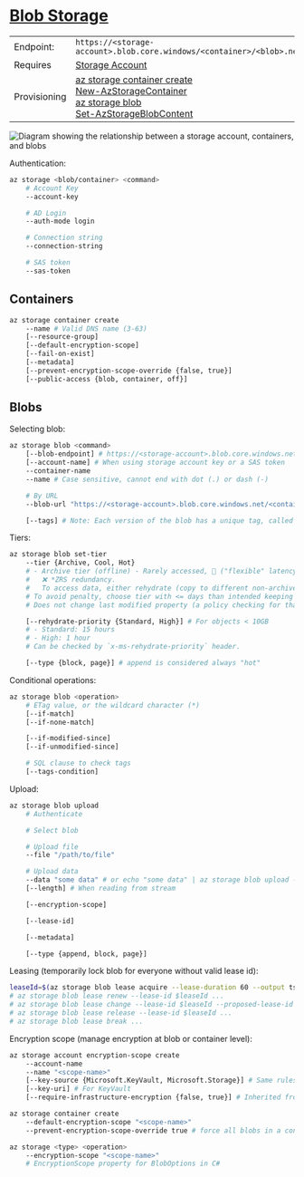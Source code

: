 # [Blob Storage](https://learn.microsoft.com/en-us/azure/storage/blobs/storage-blobs-introduction)

|              |                                                                                                                                                                                                                                                                                                                                                                                                                                                                               |
| ------------ | ----------------------------------------------------------------------------------------------------------------------------------------------------------------------------------------------------------------------------------------------------------------------------------------------------------------------------------------------------------------------------------------------------------------------------------------------------------------------------- |
| Endpoint:    | `https://<storage-account>.blob.core.windows/<container>/<blob>.net`                                                                                                                                                                                                                                                                                                                                                                                                          |
| Requires     | [Storage Account](./4.%20Storage%20Account.md)                                                                                                                                                                                                                                                                                                                                                                                                                                |
| Provisioning | [az storage container create](https://learn.microsoft.com/en-us/cli/azure/storage/container?view=azure-cli-latest#az-storage-container-create) <br> [New-AzStorageContainer](https://learn.microsoft.com/en-us/powershell/module/az.storage/new-azstoragecontainer) <br> [az storage blob](https://learn.microsoft.com/en-us/cli/azure/storage/blob) <br> [Set-AzStorageBlobContent](https://learn.microsoft.com/en-us/powershell/module/az.storage/set-azstorageblobcontent) |

![Diagram showing the relationship between a storage account, containers, and blobs](https://learn.microsoft.com/en-us/azure/storage/blobs/media/storage-blobs-introduction/blob1.png)

Authentication:

```sh
az storage <blob/container> <command>
    # Account Key
    --account-key

    # AD Login
    --auth-mode login

    # Connection string
    --connection-string

    # SAS token
    --sas-token
```

## Containers

```sh
az storage container create
    --name # Valid DNS name (3-63)
    [--resource-group]
    [--default-encryption-scope]
    [--fail-on-exist]
    [--metadata]
    [--prevent-encryption-scope-override {false, true}]
    [--public-access {blob, container, off}]
```

## Blobs

Selecting blob:

```sh
az storage blob <command>
    [--blob-endpoint] # https://<storage-account>.blob.core.windows.net
    [--account-name] # When using storage account key or a SAS token
    --container-name
    --name # Case sensitive, cannot end with dot (.) or dash (-)

    # By URL
    --blob-url "https://<storage-account>.blob.core.windows.net/<container>/<blob>?<SAS>" # Omit SAS if you are using another method of authentication.

    [--tags] # Note: Each version of the blob has a unique tag, called an `ETag` that allows to only change a specific instance of the blob.
```

Tiers:

```sh
az storage blob set-tier
    --tier {Archive, Cool, Hot}
    # - Archive tier (offline) - Rarely accessed, 🐌 ("flexible" latency). Minimum for 180 days.
    #   ❌ *ZRS redundancy.
    #   To access data, either rehydrate (copy to different non-archive account in same region) or change tier.
    # To avoid penalty, choose tier with <= days than intended keeping period
    # Does not change last modified property (a policy checking for that may mistakingly override tier)

    [--rehydrate-priority {Standard, High}] # For objects < 10GB
    # - Standard: 15 hours
    # - High: 1 hour
    # Can be checked by `x-ms-rehydrate-priority` header.

    [--type {block, page}] # append is considered always "hot"
```

Conditional operations:

```sh
az storage blob <operation>
    # ETag value, or the wildcard character (*)
    [--if-match]
    [--if-none-match]

    [--if-modified-since]
    [--if-unmodified-since]

    # SQL clause to check tags
    [--tags-condition]
```

Upload:

```sh
az storage blob upload
    # Authenticate

    # Select blob

    # Upload file
    --file "/path/to/file"

    # Upload data
    --data "some data" # or echo "some data" | az storage blob upload --data @-
    [--length] # When reading from stream

    [--encryption-scope]

    [--lease-id]

    [--metadata]

    [--type {append, block, page}]
```

Leasing (temporarily lock blob for everyone without valid lease id):

```sh
leaseId=$(az storage blob lease acquire --lease-duration 60 --output tsv ...)
# az storage blob lease renew --lease-id $leaseId ...
# az storage blob lease change --lease-id $leaseId --proposed-lease-id $newLeaseId ...
# az storage blob lease release --lease-id $leaseId ...
# az storage blob lease break ...
```

Encryption scope (manage encryption at blob or container level):

```sh
az storage account encryption-scope create
    --account-name
    --name "<scope-name>"
    [--key-source {Microsoft.KeyVault, Microsoft.Storage}] # Same rules like encryption at account level
    [--key-uri] # For KeyVault
    [--require-infrastructure-encryption {false, true}] # Inherited from storage account level, if set

az storage container create
    --default-encryption-scope "<scope-name>"
    --prevent-encryption-scope-override true # force all blobs in a container to use the container's default scope

az storage <type> <operation>
    --encryption-scope "<scope-name>"
    # EncryptionScope property for BlobOptions in C#
```
